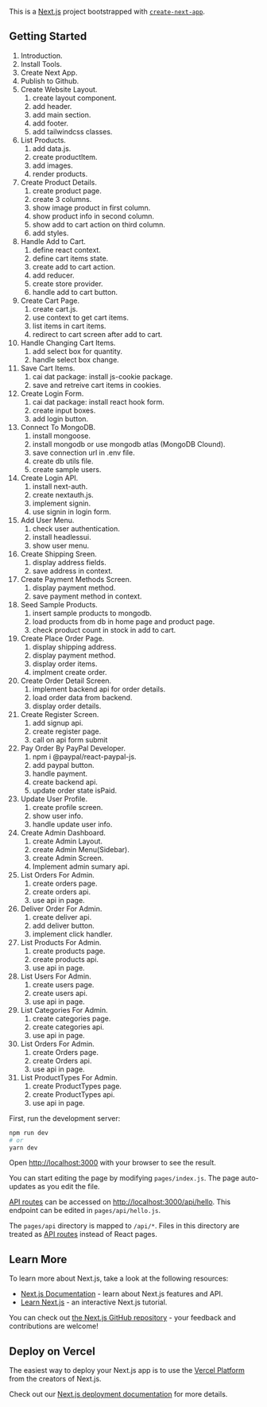 This is a [Next.js](https://nextjs.org/) project bootstrapped with [`create-next-app`](https://github.com/vercel/next.js/tree/canary/packages/create-next-app).

## Getting Started

1. Introduction.
2. Install Tools.
3. Create Next App.
4. Publish to Github.
5. Create Website Layout.
    1. create layout component.
    2. add header.
    3. add main section.
    4. add footer.
    5. add tailwindcss classes.  
6. List Products.
    1. add data.js.
    2. create productItem.
    3. add images.
    4. render products.
7. Create Product Details.
    1. create product page.
    2. create 3 columns.
    3. show image product in first column.
    4. show product info in second column.
    5. show add to cart action on third column.
    6. add styles.
8. Handle Add to Cart.
    1. define react context.
    2. define cart items state.
    3. create add to cart action.
    4. add reducer.
    5. create store provider.
    6. handle add to cart button.
9. Create Cart Page.
    1. create cart.js.
    2. use context to get cart items.
    3. list items in cart items.
    4. redirect to cart screen after add to cart.
10. Handle Changing Cart Items.
    1. add select box for quantity.
    2. handle select box change.
11. Save Cart Items.
    1. cai dat package: install js-cookie package.
    2. save and retreive cart items in cookies.
12. Create Login Form.
    1. cai dat package: install react hook form.
    2. create input boxes.
    3. add login button.
13. Connect To MongoDB.
    1. install mongoose.
    2. install mongodb or use mongodb atlas (MongoDB Clound).
    3. save connection url in .env file.
    4. create db utils file.
    5. create sample users.
14. Create Login API.
    1. install next-auth.
    2. create nextauth.js.
    3. implement signin.
    4. use signin in login form.
15. Add User Menu.
    1. check user authentication.
    2. install headlessui.
    3. show user menu.
16. Create Shipping Sreen. 
    1. display address fields.
    2. save address in context.
17. Create Payment Methods Screen.
    1. display payment method.
    2. save payment method in context.
18. Seed Sample Products.
    1. insert sample products to mongodb.
    2. load products from db in home page and product page.
    3. check product count in stock in add to cart.
19. Create Place Order Page.
    1. display shipping address.
    2. display payment method.
    3. display order items.
    4. implment create order.
20. Create Order Detail Screen.
    1. implement backend api for order details.
    2. load order data from backend.
    3. display order details.
21. Create Register Screen.
    1. add signup api.
    2. create register page.
    3. call on api form submit
22. Pay Order By PayPal Developer.
    1. npm i @paypal/react-paypal-js.
    2. add paypal button.
    3. handle payment.
    4. create backend api.
    5. update order state isPaid.
23. Update User Profile.
    1. create profile screen.
    2. show user info.
    3. handle update user info.
24. Create Admin Dashboard.
    1. create Admin Layout.
    2. create Admin Menu(Sidebar).
    3. create Admin Screen.
    4. Implement admin sumary api.
25. List Orders For Admin.
    1. create orders page.
    2. create orders api.
    3. use api in page.
26. Deliver Order For Admin.
    1. create deliver api.
    2. add deliver button.
    3. implement click handler.
27. List Products For Admin.
    1. create products page.
    2. create products api.
    3. use api in page.
28. List Users For Admin.
    1. create users page.
    2. create users api.
    3. use api in page.
29. List Categories For Admin.
    1. create categories page.
    2. create categories api.
    3. use api in page.
30. List Orders For Admin.
    1. create Orders page.
    2. create Orders api.
    3. use api in page.
30. List ProductTypes For Admin.
    1. create ProductTypes page.
    2. create ProductTypes api.
    3. use api in page.


First, run the development server:

```bash
npm run dev
# or
yarn dev
```

Open [http://localhost:3000](http://localhost:3000) with your browser to see the result.

You can start editing the page by modifying `pages/index.js`. The page auto-updates as you edit the file.

[API routes](https://nextjs.org/docs/api-routes/introduction) can be accessed on [http://localhost:3000/api/hello](http://localhost:3000/api/hello). This endpoint can be edited in `pages/api/hello.js`.

The `pages/api` directory is mapped to `/api/*`. Files in this directory are treated as [API routes](https://nextjs.org/docs/api-routes/introduction) instead of React pages.

## Learn More

To learn more about Next.js, take a look at the following resources:

- [Next.js Documentation](https://nextjs.org/docs) - learn about Next.js features and API.
- [Learn Next.js](https://nextjs.org/learn) - an interactive Next.js tutorial.

You can check out [the Next.js GitHub repository](https://github.com/vercel/next.js/) - your feedback and contributions are welcome!

## Deploy on Vercel

The easiest way to deploy your Next.js app is to use the [Vercel Platform](https://vercel.com/new?utm_medium=default-template&filter=next.js&utm_source=create-next-app&utm_campaign=create-next-app-readme) from the creators of Next.js.

Check out our [Next.js deployment documentation](https://nextjs.org/docs/deployment) for more details.



